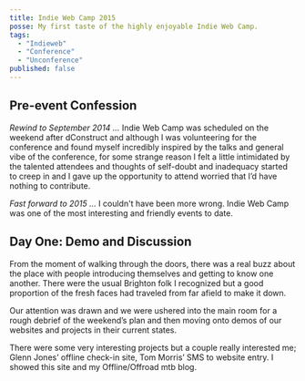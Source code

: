 ```yaml
---
title: Indie Web Camp 2015
posse: My first taste of the highly enjoyable Indie Web Camp.
tags:
  - "Indieweb"
  - "Conference"
  - "Unconference"
published: false
---
```


## Pre-event Confession

*Rewind to September 2014 …* Indie Web Camp was scheduled on the weekend after dConstruct and although I was volunteering for the conference and found myself incredibly inspired by the talks and general vibe of the conference, for some strange reason I felt a little intimidated by the talented attendees and thoughts of self-doubt and inadequacy started to creep in and I gave up the opportunity to attend worried that I’d have nothing to contribute.

*Fast forward to 2015 …* I couldn't have been more wrong. Indie Web Camp was one of the most interesting and friendly events to date.

## Day One: Demo and Discussion

From the moment of walking through the doors, there was a real buzz about the place with people introducing themselves and getting to know one another. There were the usual Brighton folk I recognized but a good proportion of the fresh faces had traveled from far afield to make it down.

Our attention was drawn and we were ushered into the main room for a rough debrief of the weekend’s plan and then moving onto demos of our websites and projects in their current states.

There were some very interesting projects but a couple really interested me; Glenn Jones’ offline check-in site, Tom Morris’ SMS to website entry. I showed this site and my Offline/Offroad mtb blog.
